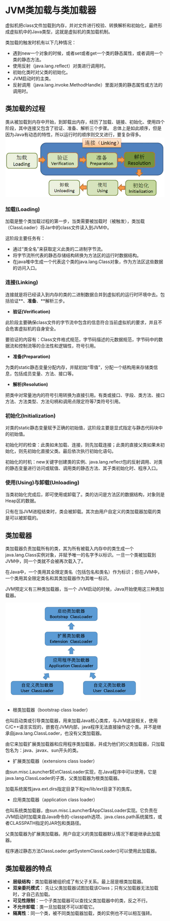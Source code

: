 # JVM类加载与类加载器
虚拟机把class文件加载到内存，并对文件进行校验、转换解析和初始化，最终形成虚拟机中的Java类型，这就是虚拟机的类加载机制。

类加载的触发时机有以下几种情况：
- 遇到new一个对象的时候，或者set或者get一个类的静态属性，或者调用一个类的静态方法。
- 使用反射（java.lang.reflect）对类进行调用时。
- 初始化类时对父类的初始化。
- JVM启动时的主类。
- 反射调用（java.lang.invoke.MethodHandle）里面对类的静态属性或方法的调用时。

## 类加载的过程
类从被加载到内存中开始，到卸载出内存，经历了加载、链接、初始化、使用四个阶段，其中连接又包含了验证、准备、解析三个步骤。
总体上是如此顺序，但是因为Java有动态的特性，所以运行时的顺序则交叉进行，要复杂得多。
![类加载顺序](./class-load.png)

### 加载(Loading)
加载是整个类加载过程的第一步，当类需要被加载时（被触发），类加载（ClassLoader）将Jar中的class文件读入到JVM中。

这阶段主要任务有：
- 通过“类全名”来获取定义此类的二进制字节流。
- 将字节流所代表的静态存储结构转换为方法区的运行时数据结构。
- 在java堆中生成一个代表这个类的java.lang.Class对象，作为方法区这些数据的访问入口。

### 连接(Linking)

连接就是将已经读入到内存的类的二进制数据合并到虚拟机的运行时环境中去。包括验证**、**准备**、**解析三步。

- **验证(Verification)**

此阶段主要确保class文件的字节流中包含的信息符合当前虚拟机的要求，并且不会危害虚拟机的自身安全。

要验证的内容有：Class文件格式规范，字节码描述的元数据规范，字节码中的数据流和控制流等的合法性和逻辑性，符号引用。

- **准备(Preparation)**

为类的static静态变量分配内存，并赋初始“零值”，分配一个结构用来存储类信息，包括成员变量、方法、接口等。

- **解析(Resolution)**

把类中对常量池内的符号引用转换为直接引用。有类或接口、字段、类方法、接口方法、方法类型、方法句柄和调用点限定符等7类符号引用。

### 初始化(Initialization)

对类的static静态变量赋予正确的初始值，这阶段主要是显式指定与静态代码块中的初始值。

初始化时的检查：此类如未加载、连接，则先加载连接；此类的直接父类如果未初始化，则先初始化直接父类。最后依次执行初始化语句。

初始化的时机：new关键字创建类的实例、java.lang.reflect包的反射调用、对类的静态变量进行访问或赋值、调用类的静态方法、其子类初始化时、程序入口。

### 使用(Using)与卸载(Unloading)

当类初始化完成后，即可使用或卸载了。类的访问是方法区的数据结构，对象则是Heap区的数据。

只有在当JVM进程结束时，类会被卸载。其次由用户自定义的类加载器加载的类是可以被卸载的。

## 类加载器

类加载器负责加载所有的类，其为所有被载入内存中的类生成一个java.lang.Class实例对象，并赋予唯一的名字予以标识。一旦一个类被加载到JVM中，同一个类就不会被再次载入了。

在Java中，一个类用其全限定类名（包括包名和类名）作为标识；但在JVM中，一个类用其全限定类名和其类加载器作为其唯一标识。

JVM预定义有三种类加载器，当一个 JVM启动的时候，Java开始使用这三种类加载器。

![jvm_classloader](jvm_classloader.png)

- 根类加载器（bootstrap class loader）

也叫启动类或引导类加载器，用来加载Java核心类库，与JVM底层相关，使用C/C++语言实现的，嵌套在JVM内部，java程序无法直接操作这个类。并不是继承自java.lang.ClassLoader，也没有父类加载器。

由它来加载扩展类加载器和应用程序类加载器，并成为他们的父类加载器，只加载包名为：java、javax、sun开头的类。

- 扩展类加载器（extensions class loader）

由sun.misc.Launcher$ExtClassLoader实现，在Java程序中可以使用，它是java.lang.ClassLoader的子类，父类加载器为根类加载器。

加载系统属性java.ext.dirs指定目录下和jre/lib/ext目录下的类库。

- 应用类加载器（application class loader）

也叫系统类加载器，由sun.misc.Launcher$AppClassLoader实现。它负责在JVM启动时加载来自Java命令的-classpath选项、java.class.path系统属性，或者CLASSPATH指定的JAR包和类路径。

父类加载器为扩展类加载器。用户自定义的类加载器默认情况下都是继承此加载器。

程序通过静态方法ClassLoader.getSystemClassLoader()可以使用此加载器。

## 类加载器的特点

- **层级结构**：类加载器被组织成了有父子关系。最上层是根类加载器。
- **双亲委托模式**： 先让父类加载器试图加载该Class；只有父加载器无法加载时，才自己去加载。
- **可见性限制**：一个子类加载器可以查找父类加载器中的类，反之不行。
- **不允许卸载**：类一旦加载就不可以卸载它。
- **隔离性**：同一个类，被不同类加载器加载，类的实例也不可以相互强转。

